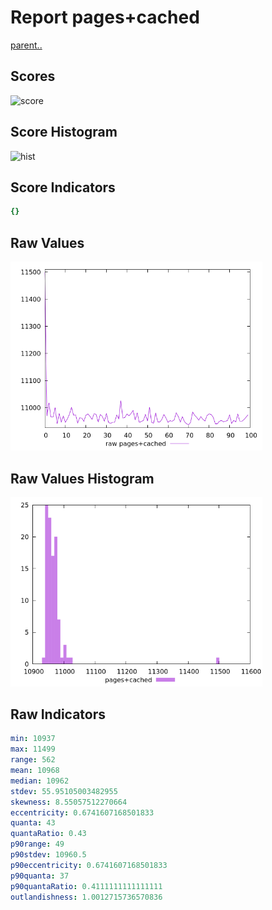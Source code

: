 # Report pages+cached

[parent..](./..)  


## Scores

![score](./score.png)  

## Score Histogram

![hist](./hist.png)  

## Score Indicators

```yaml
{}

```

## Raw Values

![raw](./raw.png)  

## Raw Values Histogram

![raw hist](./raw_hist.png)  

## Raw Indicators

```yaml
min: 10937
max: 11499
range: 562
mean: 10968
median: 10962
stdev: 55.95105003482955
skewness: 8.55057512270664
eccentricity: 0.6741607168501833
quanta: 43
quantaRatio: 0.43
p90range: 49
p90stdev: 10960.5
p90eccentricity: 0.6741607168501833
p90quanta: 37
p90quantaRatio: 0.4111111111111111
outlandishness: 1.0012715736570836

```

<style>
  img {
    max-width: 80%;
  }
</style>
      
